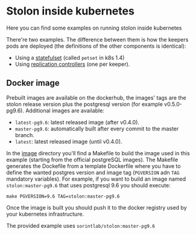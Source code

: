 # Stolon inside kubernetes

Here you can find some examples on running stolon inside kubernetes

There're two examples. The difference between them is how the keepers pods are deployed (the definitions of the other components is identical):

* Using a [statefulset](statefulset) (called `petset` in k8s 1.4)
* Using [replication controllers](rc) (one per keeper).

## Docker image

Prebuilt images are available on the dockerhub, the images' tags are the stolon release version plus the postgresql version (for example v0.5.0-pg9.6). Additional images are available:

* `latest-pg9.6`: latest released image (after v0.4.0).
* `master-pg9.6`: automatically built after every commit to the master branch.
* `latest`: latest released image (until v0.4.0).


In the [image](examples/kubernetes/image/docker) directory you'll find a Makefile to build the image used in this example (starting from the official postgreSQL images). The Makefile generates the Dockefile from a template Dockerfile where you have to define the wanted postgres version and image tag (`PGVERSION` adn `TAG` mandatory variables).
For example, if you want to build an image named `stolon:master-pg9.6` that uses postgresql 9.6 you should execute:

```
make PGVERSION=9.6 TAG=stolon:master-pg9.6
```

Once the image is built you should push it to the docker registry used by your kubernetes infrastructure.

The provided example uses `sorintlab/stolon:master-pg9.6` 
